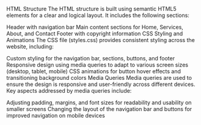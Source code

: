 HTML Structure
The HTML structure is built using semantic HTML5 elements for a clear and logical layout. It includes the following sections:

Header with navigation bar
Main content sections for Home, Services, About, and Contact
Footer with copyright information
CSS Styling and Animations
The CSS file (styles.css) provides consistent styling across the website, including:

Custom styling for the navigation bar, sections, buttons, and footer
Responsive design using media queries to adapt to various screen sizes (desktop, tablet, mobile)
CSS animations for button hover effects and transitioning background colors
Media Queries
Media queries are used to ensure the design is responsive and user-friendly across different devices. Key aspects addressed by media queries include:

Adjusting padding, margins, and font sizes for readability and usability on smaller screens
Changing the layout of the navigation bar and buttons for improved navigation on mobile devices
